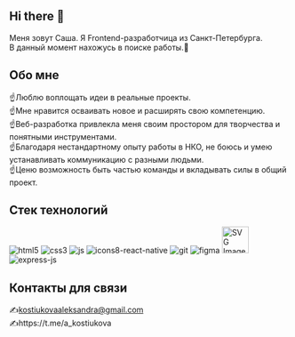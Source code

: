 ## Hi there 👋

Меня зовут Саша. Я Frontend-разработчица из Санкт-Петербурга.\
В данный момент нахожусь в поиске работы.🤝

## Обо мне

☝️Люблю воплощать идеи в реальные проекты.\
☝️Мне нравится осваивать новое и расширять свою компетенцию.\
☝️Веб-разработка привлекла меня своим простором для творчества и понятными инструментами. \
☝️Благодаря нестандартному опыту работы в НКО, не боюсь и умею устанавливать коммуникацию с разными людьми.\
☝️Ценю возможность быть частью команды и вкладывать силы в общий проект.

## Стек технологий
    
![html5](https://github.com/sashakostiukova/sashakostiukova/assets/130703843/125e4393-5c64-4f35-9679-4c3db7e77202) ![css3](https://github.com/sashakostiukova/sashakostiukova/assets/130703843/96f541ca-2463-4f3f-958c-d49a79400108) ![js](https://github.com/sashakostiukova/sashakostiukova/assets/130703843/c4d74783-64e9-46eb-ab8e-75279e3b034b) ![icons8-react-native](https://github.com/sashakostiukova/sashakostiukova/assets/130703843/35959618-6195-4995-90bd-03930d028a1a) ![git](https://github.com/sashakostiukova/sashakostiukova/assets/130703843/54099789-8743-486e-ad4e-d150f51aceef) ![figma](https://github.com/sashakostiukova/sashakostiukova/assets/130703843/b67dea72-f364-4446-b689-2221db77cd43) <img src="https://logotic.me/system/assets/uploads/vector-files/mongodb-icon-1669123429-logotic-brand.svg?width=48&height=48" alt="SVG Image" width="48" height="48"> ![express-js](https://github.com/sashakostiukova/sashakostiukova/assets/130703843/3d31b866-63ee-44da-86f0-6b59475f85b3)

## Контакты для связи

✍️kostiukovaaleksandra@gmail.com\
✍️https://t.me/a_kostiukova
